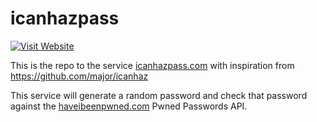 icanhazpass
=======

[![Visit Website](https://img.shields.io/badge/website-visit-green.svg)](https://icanhazpass.com)

This is the repo to the service [icanhazpass.com](https://icanhazpass.com) with inspiration from https://github.com/major/icanhaz

This service will generate a random password and check that password against the [haveibeenpwned.com](https://haveibeenpwned.com/Passwords) Pwned Passwords API.
